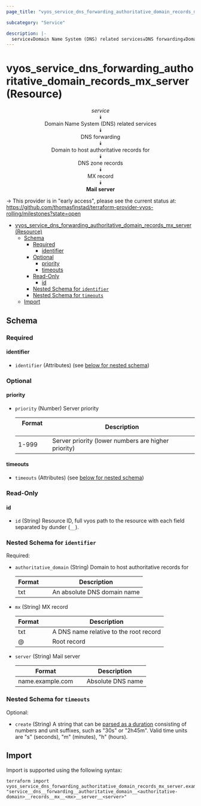 ```yaml
---
page_title: "vyos_service_dns_forwarding_authoritative_domain_records_mx_server Resource - vyos"

subcategory: "Service"

description: |-
  service⯯Domain Name System (DNS) related services⯯DNS forwarding⯯Domain to host authoritative records for⯯DNS zone records⯯MX record⯯Mail server
---
```


# vyos_service_dns_forwarding_authoritative_domain_records_mx_server (Resource)
<center>

*service*  
⯯  
Domain Name System (DNS) related services  
⯯  
DNS forwarding  
⯯  
Domain to host authoritative records for  
⯯  
DNS zone records  
⯯  
MX record  
⯯  
**Mail server**


</center>

-> This provider is in "early access", please see the current status at: https://github.com/thomasfinstad/terraform-provider-vyos-rolling/milestones?state=open

<!--TOC-->

- [vyos_service_dns_forwarding_authoritative_domain_records_mx_server (Resource)](#vyos_service_dns_forwarding_authoritative_domain_records_mx_server-resource)
  - [Schema](#schema)
    - [Required](#required)
      - [identifier](#identifier)
    - [Optional](#optional)
      - [priority](#priority)
      - [timeouts](#timeouts)
    - [Read-Only](#read-only)
      - [id](#id)
    - [Nested Schema for `identifier`](#nested-schema-for-identifier)
    - [Nested Schema for `timeouts`](#nested-schema-for-timeouts)
  - [Import](#import)

<!--TOC-->

<!-- schema generated by tfplugindocs -->
## Schema

### Required

#### identifier
- `identifier` (Attributes) (see [below for nested schema](#nestedatt--identifier))

### Optional

#### priority
- `priority` (Number) Server priority

    |  Format  &emsp;|  Description                                          |
    |----------|-------------------------------------------------------|
    |  1-999   &emsp;|  Server priority (lower numbers are higher priority)  |
#### timeouts
- `timeouts` (Attributes) (see [below for nested schema](#nestedatt--timeouts))

### Read-Only

#### id
- `id` (String) Resource ID, full vyos path to the resource with each field separated by dunder (`__`).

<a id="nestedatt--identifier"></a>
### Nested Schema for `identifier`

Required:

- `authoritative_domain` (String) Domain to host authoritative records for

    |  Format  &emsp;|  Description                  |
    |----------|-------------------------------|
    |  txt     &emsp;|  An absolute DNS domain name  |
- `mx` (String) MX record

    |  Format  &emsp;|  Description                             |
    |----------|------------------------------------------|
    |  txt     &emsp;|  A DNS name relative to the root record  |
    |  @       &emsp;|  Root record                             |
- `server` (String) Mail server

    |  Format            &emsp;|  Description        |
    |--------------------|---------------------|
    |  name.example.com  &emsp;|  Absolute DNS name  |


<a id="nestedatt--timeouts"></a>
### Nested Schema for `timeouts`

Optional:

- `create` (String) A string that can be [parsed as a duration](https://pkg.go.dev/time#ParseDuration) consisting of numbers and unit suffixes, such as &#34;30s&#34; or &#34;2h45m&#34;. Valid time units are &#34;s&#34; (seconds), &#34;m&#34; (minutes), &#34;h&#34; (hours).

## Import

Import is supported using the following syntax:

```shell
terraform import vyos_service_dns_forwarding_authoritative_domain_records_mx_server.example "service__dns__forwarding__authoritative_domain__<authoritative-domain>__records__mx__<mx>__server__<server>"
```
